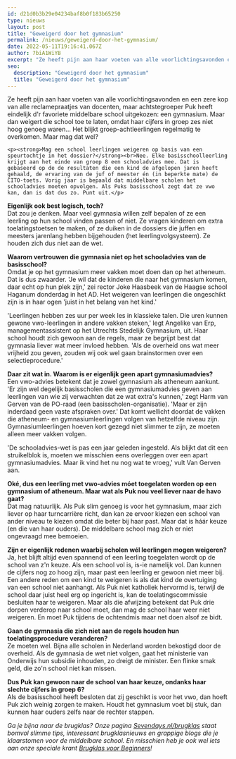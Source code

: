 ```yaml
---
id: d21d0b3b29e04234baf8b0f183b65250
type: nieuws
layout: post
title: "Geweigerd door het gymnasium"
permalink: /nieuws/geweigerd-door-het-gymnasium/
date: 2022-05-11T19:16:41.067Z
author: 7biA1WiYB
excerpt: "Ze heeft pijn aan haar voeten van alle voorlichtingsavonden en een zere kop van alle reclamepraatjes van docenten, maar achtstegroeper Puk heeft eindelijk d'r favoriete middelbare school uitgekozen: een gymnasium. Maar dan weigert die school toe te laten, omdat haar cijfers in groep zes niet hoog genoeg waren... Het blijkt groep-achtleerlingen regelmatig te overkomen. Maar mag dat wel?  "
seo:
  description: "Geweigerd door het gymnasium"
  title: "Geweigerd door het gymnasium"
---
```

Ze heeft pijn aan haar voeten van alle voorlichtingsavonden en een zere kop van alle reclamepraatjes van docenten, maar achtstegroeper Puk heeft eindelijk d'r favoriete middelbare school uitgekozen: een gymnasium. Maar dan weigert die school toe te laten, omdat haar cijfers in groep zes niet hoog genoeg waren... Het blijkt groep-achtleerlingen regelmatig te overkomen. Maar mag dat wel?  

    <p><strong>Mag een school leerlingen weigeren op basis van een speurtochtje in het dossier?</strong><br>Nee. Elke basisschoolleerling krijgt aan het einde van groep 8 een schooladvies mee. Dat is gebaseerd op de de resultaten die een kind de afgelopen jaren heeft gehaald, de ervaring van de juf of meester én (in beperkte mate) de CITO-toets. Vorig jaar is bepaald dat middelbare scholen het schooladvies moeten opvolgen. Als Puks basisschool zegt dat ze vwo kan, dan is dat dus zo. Punt uit.</p>
<p><strong>Eigenlijk ook best logisch, toch?</strong><br>Dat zou je denken. Maar veel gymnasia willen zelf bepalen of ze een leerling op hun school vinden passen of niet. Ze vragen kinderen om extra toelatingstoetsen te maken, of ze duiken in de dossiers die juffen en meesters jarenlang hebben bijgehouden (het leerlingvolgsysteem). Ze houden zich dus niet aan de wet. </p>
<p><strong>Waarom vertrouwen die gymnasia niet op het schooladvies van de basisschool?</strong><br>Omdat je op het gymnasium meer vakken moet doen dan op het atheneum. Dat is dus zwaarder. 'Je wil dat de kinderen die naar het gymnasium komen, daar echt op hun plek zijn,' zei rector Joke Haasbeek van de Haagse school Haganum donderdag in het AD. Het weigeren van leerlingen die ongeschikt zijn is in haar ogen 'juist in het belang van het kind.' </p>
<p>'Leerlingen hebben zes uur per week les in klassieke talen. Die uren kunnen gewone vwo-leerlingen in andere vakken steken,' legt Angelike van Erp, managementassistent op het Utrechts Stedelijk Gymnasium, uit. Haar school houdt zich gewoon aan de regels, maar ze begrijpt best dat gymnasia liever wat meer invloed hebben. 'Als de overheid ons wat meer vrijheid zou geven, zouden wij ook wel gaan brainstormen over een selectieprocedure.'</p>
<p><strong>Daar zit wat in. Waarom is er eigenlijk geen apart gymnasiumadvies?</strong><br>Een vwo-advies betekent dat je zowel gymnasium als atheneum aankunt. 'Er zijn wel degelijk basisscholen die een gymnasiumadvies geven aan leerlingen van wie zij verwachten dat ze wat extra's kunnen,' zegt Harm van Gerven van de PO-raad (een basisscholen-organisatie). 'Maar er zijn inderdaad geen vaste afspraken over.' Dat komt wellicht doordat de vakken die atheneum- en gymnasiumleerlingen volgen van hetzelfde niveau zijn. Gymnasiumleerlingen hoeven kort gezegd niet slimmer te zijn, ze moeten alleen meer vakken volgen.</p>
<p>'De schooladvies-wet is pas een jaar geleden ingesteld. Als blijkt dat dit een struikelblok is, moeten we misschien eens overleggen over een apart gymnasiumadvies. Maar ik vind het nu nog wat te vroeg,' vult Van Gerven aan. </p>
<p><strong>Oké, dus een leerling met vwo-advies móet toegelaten worden op een gymnasium of atheneum. Maar wat als Puk nou veel liever naar de havo gaat?</strong><br>Dat mag natuurlijk. Als Puk slim genoeg is voor het gymnasium, maar zich liever op haar turncarrière richt, dan kan ze ervoor kiezen een school van ander niveau te kiezen omdat die beter bij haar past. Maar dat is háár keuze (en die van haar ouders). De middelbare school mag zich er niet ongevraagd mee bemoeien. </p>
<p><strong>Zijn er eigenlijk redenen waarbij scholen wél leerlingen mogen weigeren?</strong><br>Ja, het blijft altijd even spannend of een leerling toegelaten wordt op de school van z'n keuze. Als een school vol is, is-ie namelijk vol. Dan kunnen de cijfers nog zo hoog zijn, maar past een leerling er gewoon niet meer bij. Een andere reden om een kind te weigeren is als dat kind de overtuiging van een school niet aanhangt. Als Puk niet katholiek hervormd is, terwijl de school daar juist heel erg op ingericht is, kan de toelatingscommissie besluiten haar te weigeren. Maar als die afwijzing betekent dat Puk drie dorpen verderop naar school moet, dan mag de school haar weer níet weigeren. En moet Puk tijdens de ochtendmis maar net doen alsof ze bidt. </p>
<p><strong>Gaan de gymnasia die zich niet aan de regels houden hun toelatingsprocedure veranderen?</strong><br>Ze moeten wel. Bijna alle scholen in Nederland worden bekostigd door de overheid. Als de gymnasia de wet niet volgen, gaat het ministerie van Onderwijs hun subsidie inhouden, zo dreigt de minister. Een flinke smak geld, die zo'n school niet kan missen.</p>
<p><strong>Dus Puk kan gewoon naar de school van haar keuze, ondanks haar slechte cijfers in groep 6?</strong><br>Als de basisschool heeft besloten dat zij geschikt is voor het vwo, dan hoeft Puk zich weinig zorgen te maken. Houdt het gymnasium voet bij stuk, dan kunnen haar ouders zelfs naar de rechter stappen.</p>
<p><em>Ga je bijna naar de brugklas? Onze pagina <a href="https://7dagen.netlify.app/brugklas">Sevendays.nl/brugklas</a> staat bomvol slimme tips, interessant brugklasnieuws en grappige blogs die je klaarstomen voor de middelbare school. En misschien heb je ook wel iets aan onze speciale krant <a href="https://abonneren.sevendays.nl/abonneren/abonnementen/actiesmetderden/brugklasvoorbeginners">Brugklas voor Beginners</a>! </em></p>  
